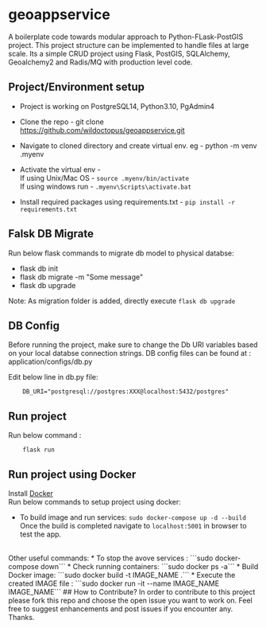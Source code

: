 # geoappservice
A boilerplate code towards modular approach to Python-FLask-PostGIS project. This project structure can be implemented to handle files at large scale. Its a simple CRUD project using Flask, PostGIS, SQLAlchemy, Geoalchemy2 and Radis/MQ with production level code.  


## Project/Environment setup
* Project is working on PostgreSQL14, Python3.10, PgAdmin4
* Clone the repo - git clone https://github.com/wildoctopus/geoappservice.git
* Navigate to cloned directory and create virtual env. eg - python -m venv .myenv
* Activate the virtual env -<br> 
      If using Unix/Mac OS - ```source .myenv/bin/activate``` <br>
      If using windows run - ```.myenv\Scripts\activate.bat```
      
* Install required packages using requirements.txt - ```pip install -r requirements.txt```

## Falsk DB Migrate
Run below flask commands to migrate db model to physical databse:
* flask db init
* flask db migrate -m "Some message"
* flask db upgrade

Note: As migration folder is added, directly execute ```flask db upgrade```

## DB Config
Before running the project, make sure to change the Db URI variables based on your local databse connection strings. 
DB config files can be found at : application/configs/db.py

Edit below line in db.py file: 

        DB_URI="postgresql://postgres:XXX@localhost:5432/postgres"


## Run project
Run below command :

        flask run


## Run project using Docker
Install [Docker](https://docs.docker.com/get-docker/) <br>
Run below commands to setup project using docker:
* To build image and run services:  ```sudo docker-compose up -d --build```<br>
Once the build is completed navigate to ```localhost:5001``` in browser to test the app.
<br>
Other useful commands:
* To stop the avove services : ```sudo docker-compose down```
* Check running containers: ```sudo docker ps -a```
* Build Docker image: ```sudo docker build -t IMAGE_NAME .```
* Execute the created IMAGE file : ```sudo docker run -it --name IMAGE_NAME IMAGE_NAME```
## How to Contribute?
In order to contribute to this project please fork this repo and choose the open issue you want to work on. Feel free to suggest enhancements and post issues if you encounter any. Thanks. 
